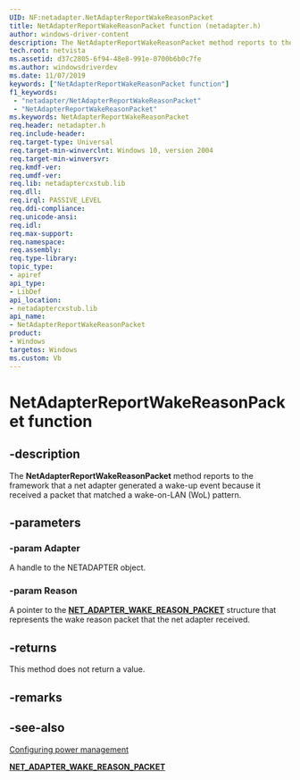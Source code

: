 ```yaml
---
UID: NF:netadapter.NetAdapterReportWakeReasonPacket
title: NetAdapterReportWakeReasonPacket function (netadapter.h)
author: windows-driver-content
description: The NetAdapterReportWakeReasonPacket method reports to the framework that a net adapter generated a wake-up event because it received a packet that matched a wake-on-LAN (WoL) pattern.
tech.root: netvista
ms.assetid: d37c2805-6f94-48e8-991e-0700b6b0c7fe
ms.author: windowsdriverdev
ms.date: 11/07/2019
keywords: ["NetAdapterReportWakeReasonPacket function"]
f1_keywords:
 - "netadapter/NetAdapterReportWakeReasonPacket"
 - "NetAdapterReportWakeReasonPacket"
ms.keywords: NetAdapterReportWakeReasonPacket
req.header: netadapter.h
req.include-header:
req.target-type: Universal
req.target-min-winverclnt: Windows 10, version 2004
req.target-min-winversvr:
req.kmdf-ver:
req.umdf-ver:
req.lib: netadaptercxstub.lib
req.dll:
req.irql: PASSIVE_LEVEL
req.ddi-compliance:
req.unicode-ansi:
req.idl:
req.max-support:
req.namespace:
req.assembly:
req.type-library: 
topic_type: 
- apiref
api_type: 
- LibDef
api_location: 
- netadaptercxstub.lib
api_name: 
- NetAdapterReportWakeReasonPacket
product: 
- Windows
targetos: Windows
ms.custom: Vb
---
```


# NetAdapterReportWakeReasonPacket function


## -description

The **NetAdapterReportWakeReasonPacket** method reports to the framework that a net adapter generated a wake-up event because it received a packet that matched a wake-on-LAN (WoL) pattern.

## -parameters

### -param Adapter

A handle to the NETADAPTER object.

### -param Reason

A pointer to the [**NET_ADAPTER_WAKE_REASON_PACKET**](../netadapter/ns-netadapter-_net_adapter_wake_reason_packet.md) structure that represents the wake reason packet that the net adapter received.

## -returns

This method does not return a value.

## -remarks

## -see-also

[Configuring power management](https://docs.microsoft.com/windows-hardware/drivers/netcx/configuring-power-management)

[**NET_ADAPTER_WAKE_REASON_PACKET**](../netadapter/ns-netadapter-_net_adapter_wake_reason_packet.md)
